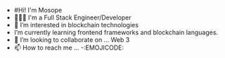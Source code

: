 - #Hi! I'm Mosope
- 👨🏿‍💻 I'm a Full Stack Engineer/Developer 
- 👀 I’m interested in blockchain technologies
-  I’m currently learning frontend frameworks and blockchain languages. 
- 💞️ I’m looking to collaborate on ... Web 3
- 📫 How to reach me ...
-:EMOJICODE:

<!---
sopesamuel/sopesamuel is a ✨ special ✨ repository because its `README.md` (this file) appears on your GitHub profile.
You can click the Preview link to take a look at your changes.
--->
